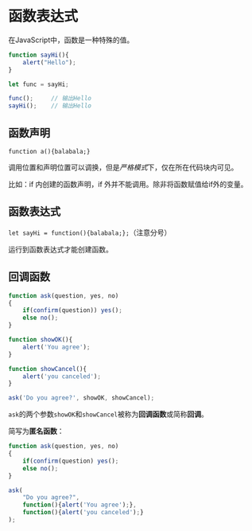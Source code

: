 # 函数表达式

在JavaScript中，函数是一种特殊的值。

```javascript
function sayHi(){
    alert("Hello");
}

let func = sayHi;

func();     // 输出Hello
sayHi();    // 输出Hello
```

## 函数声明
`function a(){balabala;}`

调用位置和声明位置可以调换，但是*严格模式*下，仅在所在代码块内可见。

比如：if 内创建的函数声明，if 外并不能调用。除非将函数赋值给if外的变量。

## 函数表达式
`let sayHi = function(){balabala;};`（注意分号）

运行到函数表达式才能创建函数。

## 回调函数

```javascript
function ask(question, yes, no)
{
    if(confirm(question)) yes();
    else no();
}

function showOK(){
    alert('You agree');
}

function showCancel(){
    alert('you canceled');
}

ask('Do you agree?', showOK, showCancel);
```

`ask`的两个参数`showOK`和`showCancel`被称为**回调函数**或简称**回调**。

简写为**匿名函数**：
```javascript
function ask(question, yes, no)
{
    if(confirm(question) yes();
    else no();
}

ask(
    "Do you agree?",
    function(){alert('You agree');},
    function(){alert('you canceled');}
);
```

